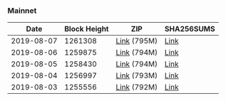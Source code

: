 ### Mainnet

|    Date    | Block Height | ZIP | SHA256SUMS |
| ---------- | ------------ | --- | ---------- |
| 2019-08-07 | 1261308 | [Link](https://s3-ap-southeast-2.amazonaws.com/ion-bootstrap/mainnet/2019-08-07/bootstrap.dat.zip) (795M) | [Link](https://s3-ap-southeast-2.amazonaws.com/ion-bootstrap/mainnet/2019-08-07/SHA256SUMS) |
| 2019-08-06 | 1259875 | [Link](https://s3-ap-southeast-2.amazonaws.com/ion-bootstrap/mainnet/2019-08-06/bootstrap.dat.zip) (794M) | [Link](https://s3-ap-southeast-2.amazonaws.com/ion-bootstrap/mainnet/2019-08-06/SHA256SUMS) |
| 2019-08-05 | 1258430 | [Link](https://s3-ap-southeast-2.amazonaws.com/ion-bootstrap/mainnet/2019-08-05/bootstrap.dat.zip) (794M) | [Link](https://s3-ap-southeast-2.amazonaws.com/ion-bootstrap/mainnet/2019-08-05/SHA256SUMS) |
| 2019-08-04 | 1256997 | [Link](https://s3-ap-southeast-2.amazonaws.com/ion-bootstrap/mainnet/2019-08-04/bootstrap.dat.zip) (793M) | [Link](https://s3-ap-southeast-2.amazonaws.com/ion-bootstrap/mainnet/2019-08-04/SHA256SUMS) |
| 2019-08-03 | 1255556 | [Link](https://s3-ap-southeast-2.amazonaws.com/ion-bootstrap/mainnet/2019-08-03/bootstrap.dat.zip) (792M) | [Link](https://s3-ap-southeast-2.amazonaws.com/ion-bootstrap/mainnet/2019-08-03/SHA256SUMS) |

